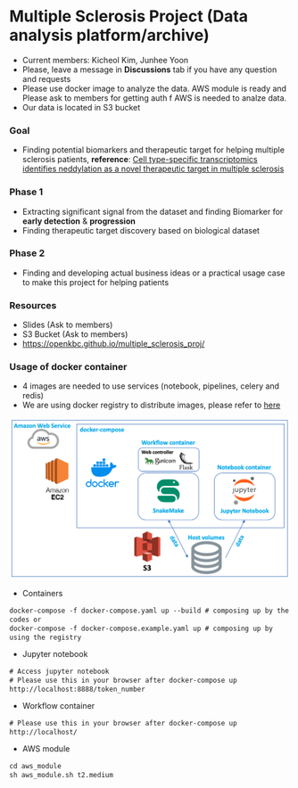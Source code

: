 # Multiple Sclerosis Project (Data analysis platform/archive)

* Current members: Kicheol Kim, Junhee Yoon
* Please, leave a message in **Discussions** tab if you have any question and requests
* Please use docker image to analyze the data. AWS module is ready and Please ask to members for getting auth f AWS is needed to analze data.
* Our data is located in S3 bucket

### Goal
* Finding potential biomarkers and therapeutic target for helping multiple sclerosis patients, **reference**: [Cell type-specific transcriptomics identifies neddylation as a novel therapeutic target in multiple sclerosis](https://pubmed.ncbi.nlm.nih.gov/33374005/)

### Phase 1
* Extracting significant signal from the dataset and finding Biomarker for **early detection** & **progression**
* Finding therapeutic target discovery based on biological dataset

### Phase 2
* Finding and developing actual business ideas or a practical usage case to make this project for helping patients

### Resources
* Slides (Ask to members)
* S3 Bucket (Ask to members)
* https://openkbc.github.io/multiple_sclerosis_proj/

### Usage of docker container
* 4 images are needed to use services (notebook, pipelines, celery and redis)
* We are using docker registry to distribute images, please refer to [here](https://hub.docker.com/repository/docker/swiri021/openkbc_msproject/general)

![overview](README_resource/overview_recent.png)

* Containers
```shell
docker-compose -f docker-compose.yaml up --build # composing up by the codes or
docker-compose -f docker-compose.example.yaml up # composing up by using the registry
```

* Jupyter notebook
```
# Access jupyter notebook
# Please use this in your browser after docker-compose up 
http://localhost:8888/token_number
```

* Workflow container
```
# Please use this in your browser after docker-compose up
http://localhost/
```

* AWS module
```shell
cd aws_module
sh aws_module.sh t2.medium
```